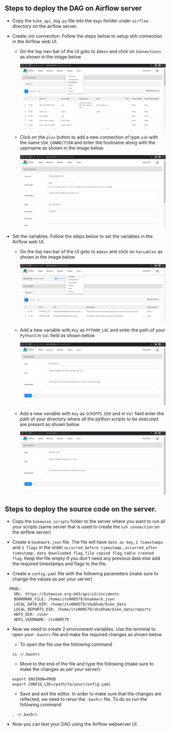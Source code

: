 ## Steps to deploy the DAG on Airflow server

* Copy the `bike_api_dag.py` file into the `dags` forlder under `airflow` directory on the airflow server.

* Create `shh` connection. Follow the steps below to setup shh connection in the Airflow web UI.
  
  * On the top nav-bar of the UI goto to `Admin` and click on `Connections` as shown in the image below
  
    ![ssh connection 1](https://github.com/enigma0503/bikewise/blob/main/img/ssh1.png)
    
  * Click on the `plus` button to add a new connection of type `ssh` with the name `SSH_CONNECTION` and enter the 
    hostname along with the username as shown in the image below
    
     ![ssh connection 2](https://github.com/enigma0503/bikewise/blob/main/img/ssh2.png)
     
* Set the variables. Follow the steps below to set the variables in the Airflow web UI.
  
  * On the top nav-bar of the UI goto to `Admin` and click on `Variables` as shown in the image below
    
    ![var 1](https://github.com/enigma0503/bikewise/blob/main/img/var1.png)
  
  * Add a new variable with `Key` as `PYTHON_LOC` and enter the path of your `Python3` in `Val` field as shown below
    
    ![var 1](https://github.com/enigma0503/bikewise/blob/main/img/var2.png)
    
  * Add a new variable with `Key` as `SCRIPTS_DIR` and in `Val` field enter the path of your directory where all the python scripts to be executed are present as shown below
    
    ![var 1](https://github.com/enigma0503/bikewise/blob/main/img/var3.png)
    
    
## Steps to deploy the source code on the server.

* Copy the `bikewise_scripts` folder to the server where you want to run all your scripts (same server that is used to create the `ssh connection` on the airflow server)

* Create a `bookmark.json` file. The file will have `date as key`, `2 timestamps` and `3 flags` in the order `occurred_before timestamp` , `occurred_after timestamp` , `data downloaded flag`, `file copied flag`, `table created flag`. Keep the file empty if you don't need any previous data else add the required timestamps and flags to the file.
 
* Create a `config.yaml` file with the following parameters (make sure to change the values as per your server)
  
```shell
  PROD:
    URL: https://bikewise.org:443/api/v2/incidents
    BOOKMARK_FILE: /home/itv000579/bookmark.json
    LOCAL_DATA_DIR: /home/itv000579/shubham/bike_data
    LOCAL_REPORTS_DIR: /home/itv000579/shubham/bike_data/reports
    HDFS_DIR: /user
    HDFS_USERNAME: itv000579
```
* Now we need to create 2 environment variables. Use the terminal to open your `.bashrc` file and make the required changes as shown below

  * To open the file use the following command
  ```shell
  vi ~/.bashrc
  ```
  * Move to the end of the file and type the following (make sure to make the changes as per your server):

  ```shell
  export ENVIRON=PROD
  export CONFIG_LOC=/path/to/your/config.yaml
  ```
  * Save and exit the editor. In order to make sure that the changes are reflected, we need to rerun the `.bashrc` file. To do so run the following command

  ```shell
  . ~/.bashrc
  ```

* Now you can test your DAG using the Airflow webserver UI.

